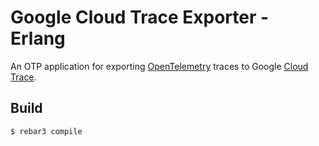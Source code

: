 Google Cloud Trace Exporter - Erlang
=====

An OTP application for exporting [OpenTelemetry](https://opentelemetry.io/) traces to Google [Cloud Trace](https://cloud.google.com/trace).

Build
-----

    $ rebar3 compile

